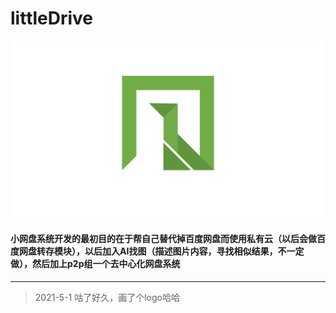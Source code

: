 # littleDrive
![littleDrive-draft](.\res\littleDrive-draft.png)
#### 小网盘系统开发的最初目的在于帮自己替代掉百度网盘而使用私有云（以后会做百度网盘转存模块），以后加入AI找图（描述图片内容，寻找相似结果，不一定做），然后加上p2p组一个去中心化网盘系统
--------
> 2021-5-1 咕了好久，画了个logo哈哈
